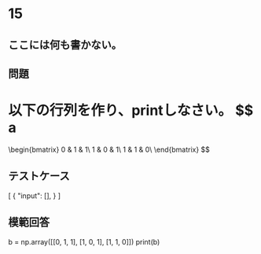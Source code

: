 # 15
ここには何も書かない。
---
## 問題
以下の行列を作り、printしなさい。
$$
a
=
\begin{bmatrix} 
0 & 1 & 1\\ 
1 & 0 & 1\\
1 & 1 & 0\\
\end{bmatrix} 
$$

## テストケース

[
  {
    "input": [],
  }
]

## 模範回答
b = np.array([[0, 1, 1], [1, 0, 1], [1, 1, 0]])
print(b)